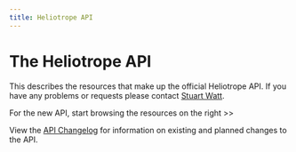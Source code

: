 ```yaml
---
title: Heliotrope API
---
```


# The Heliotrope API

This describes the resources that make up the official Heliotrope API. If
you have any problems or requests please contact
[Stuart Watt](mailto:stuart.watt@oicr.on.ca).

For the new API, start browsing the resources on the right >>

View the [API Changelog](/v1/changelog) for information on existing and
planned changes to the API.

